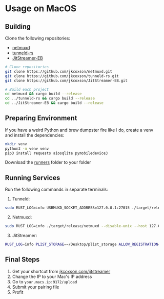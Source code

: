 # Usage on MacOS

## Building
Clone the following repositories:
- [netmuxd](https://github.com/jkcoxson/netmuxd)
- [tunneld-rs](https://github.com/jkcoxson/tunneld-rs)
- [JitStreamer-EB](https://github.com/jkcoxson/JitStreamer-EB)

```bash
# Clone repositories
git clone https://github.com/jkcoxson/netmuxd.git
git clone https://github.com/jkcoxson/tunneld-rs.git
git clone https://github.com/jkcoxson/JitStreamer-EB.git

# Build each project
cd netmuxd && cargo build --release
cd ../tunneld-rs && cargo build --release
cd ../JitStreamer-EB && cargo build --release
```

## Preparing Environment
If you have a weird Python and brew dumpster fire like I do, create a venv
and install the dependencies:

```bash
mkdir venv
python3 -m venv venv
pip3 install requests aiosqlite pymobiledevice3
```

Download the [runners](../src/runners) folder to your folder

## Running Services
Run the following commands in separate terminals:

1. Tunneld:
```bash
sudo RUST_LOG=info USBMUXD_SOCKET_ADDRESS=127.0.0.1:27015 ./target/release/tunneld-rs
```

2. Netmuxd:
```bash
sudo RUST_LOG=info ./target/release/netmuxd --disable-unix --host 127.0.0.1 --plist-storage ~/Desktop/plist_storage
```

3. JitStreamer:
```bash
RUST_LOG=info PLIST_STORAGE=~/Desktop/plist_storage ALLOW_REGISTRATION=2 USBMUXD_SOCKET_ADDRESS=127.0.0.1:27015 ./target/release/jitstreamer-eb
```

## Final Steps
1. Get your shortcut from [jkcoxson.com/jitstreamer](https://jkcoxson.com/jitstreamer)
2. Change the IP to your Mac's IP address
3. Go to `your.macs.ip:9172/upload`
4. Submit your pairing file
5. Profit
